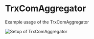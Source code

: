 # TrxComAggregator

Example usage of the TrxComAggregator

![Setup of TrxComAggregator](https://octodex.github.com/images/yaktocat.png)